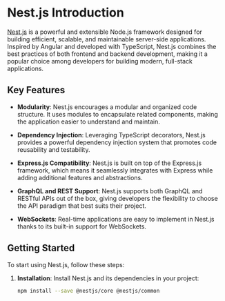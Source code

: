 # Nest.js Introduction

[Nest.js](https://nestjs.com/) is a powerful and extensible Node.js framework designed for building efficient, scalable, and maintainable server-side applications. Inspired by Angular and developed with TypeScript, Nest.js combines the best practices of both frontend and backend development, making it a popular choice among developers for building modern, full-stack applications.

## Key Features

- **Modularity**: Nest.js encourages a modular and organized code structure. It uses modules to encapsulate related components, making the application easier to understand and maintain.

- **Dependency Injection**: Leveraging TypeScript decorators, Nest.js provides a powerful dependency injection system that promotes code reusability and testability.

- **Express.js Compatibility**: Nest.js is built on top of the Express.js framework, which means it seamlessly integrates with Express while adding additional features and abstractions.

- **GraphQL and REST Support**: Nest.js supports both GraphQL and RESTful APIs out of the box, giving developers the flexibility to choose the API paradigm that best suits their project.

- **WebSockets**: Real-time applications are easy to implement in Nest.js thanks to its built-in support for WebSockets.

## Getting Started

To start using Nest.js, follow these steps:

1. **Installation**: Install Nest.js and its dependencies in your project:

   ```bash
   npm install --save @nestjs/core @nestjs/common
